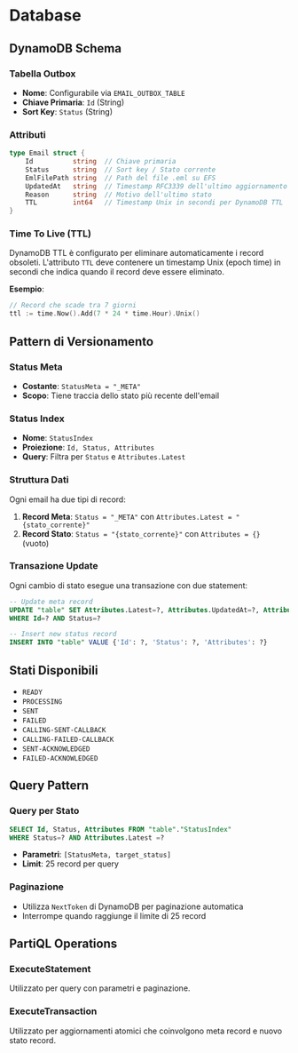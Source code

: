 # Database

## DynamoDB Schema

### Tabella Outbox
- **Nome**: Configurabile via `EMAIL_OUTBOX_TABLE`
- **Chiave Primaria**: `Id` (String)
- **Sort Key**: `Status` (String)

### Attributi
```go
type Email struct {
    Id          string  // Chiave primaria
    Status      string  // Sort key / Stato corrente
    EmlFilePath string  // Path del file .eml su EFS
    UpdatedAt   string  // Timestamp RFC3339 dell'ultimo aggiornamento
    Reason      string  // Motivo dell'ultimo stato
    TTL         int64   // Timestamp Unix in secondi per DynamoDB TTL
}
```

### Time To Live (TTL)
DynamoDB TTL è configurato per eliminare automaticamente i record obsoleti. L'attributo `TTL` deve contenere un timestamp Unix (epoch time) in secondi che indica quando il record deve essere eliminato. 

**Esempio**:
```go
// Record che scade tra 7 giorni
ttl := time.Now().Add(7 * 24 * time.Hour).Unix()
```

## Pattern di Versionamento

### Status Meta
- **Costante**: `StatusMeta = "_META"`
- **Scopo**: Tiene traccia dello stato più recente dell'email

### Status Index
- **Nome**: `StatusIndex`
- **Proiezione**: `Id, Status, Attributes`
- **Query**: Filtra per `Status` e `Attributes.Latest`

### Struttura Dati
Ogni email ha due tipi di record:
1. **Record Meta**: `Status = "_META"` con `Attributes.Latest = "{stato_corrente}"`
2. **Record Stato**: `Status = "{stato_corrente}"` con `Attributes = {}` (vuoto)

### Transazione Update
Ogni cambio di stato esegue una transazione con due statement:
```sql
-- Update meta record
UPDATE "table" SET Attributes.Latest=?, Attributes.UpdatedAt=?, Attributes.Reason=? 
WHERE Id=? AND Status=?

-- Insert new status record  
INSERT INTO "table" VALUE {'Id': ?, 'Status': ?, 'Attributes': ?}
```

## Stati Disponibili
- `READY`
- `PROCESSING`
- `SENT`
- `FAILED`
- `CALLING-SENT-CALLBACK`
- `CALLING-FAILED-CALLBACK`
- `SENT-ACKNOWLEDGED`
- `FAILED-ACKNOWLEDGED`

## Query Pattern

### Query per Stato
```sql
SELECT Id, Status, Attributes FROM "table"."StatusIndex" 
WHERE Status=? AND Attributes.Latest =?
```
- **Parametri**: `[StatusMeta, target_status]`
- **Limit**: 25 record per query

### Paginazione
- Utilizza `NextToken` di DynamoDB per paginazione automatica
- Interrompe quando raggiunge il limite di 25 record

## PartiQL Operations

### ExecuteStatement
Utilizzato per query con parametri e paginazione.

### ExecuteTransaction  
Utilizzato per aggiornamenti atomici che coinvolgono meta record e nuovo stato record.
